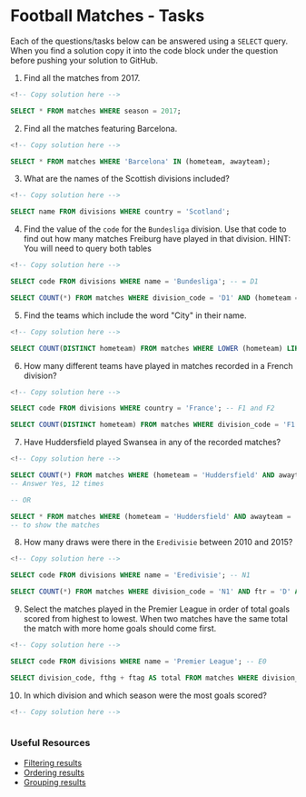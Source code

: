 # Football Matches - Tasks

Each of the questions/tasks below can be answered using a `SELECT` query. When you find a solution copy it into the code block under the question before pushing your solution to GitHub.

1) Find all the matches from 2017.

```sql
<!-- Copy solution here -->

SELECT * FROM matches WHERE season = 2017;


```

2) Find all the matches featuring Barcelona.

```sql
<!-- Copy solution here -->

SELECT * FROM matches WHERE 'Barcelona' IN (hometeam, awayteam);

```

3) What are the names of the Scottish divisions included?

```sql
<!-- Copy solution here -->

SELECT name FROM divisions WHERE country = 'Scotland';


```

4) Find the value of the `code` for the `Bundesliga` division. Use that code to find out how many matches Freiburg have played in that division. HINT: You will need to query both tables

```sql
<!-- Copy solution here -->

SELECT code FROM divisions WHERE name = 'Bundesliga'; -- = D1

SELECT COUNT(*) FROM matches WHERE division_code = 'D1' AND (hometeam = 'Frieburg' OR awayteam = 'Freiburg'); -- 187


```

5) Find the teams which include the word "City" in their name. 

```sql
<!-- Copy solution here -->

SELECT COUNT(DISTINCT hometeam) FROM matches WHERE LOWER (hometeam) LIKE LOWER ('%City%');

```

6) How many different teams have played in matches recorded in a French division?

```sql
<!-- Copy solution here -->

SELECT code FROM divisions WHERE country = 'France'; -- F1 and F2

SELECT COUNT(DISTINCT hometeam) FROM matches WHERE division_code = 'F1' OR division_code = 'F2'; -- 61

```

7) Have Huddersfield played Swansea in any of the recorded matches?

```sql
<!-- Copy solution here -->

SELECT COUNT(*) FROM matches WHERE (hometeam = 'Huddersfield' AND awayteam = 'Swansea') OR (hometeam = 'Swansea' AND awayteam = 'Huddersfield'); 
-- Answer Yes, 12 times

-- OR 

SELECT * FROM matches WHERE (hometeam = 'Huddersfield' AND awayteam = 'Swansea') OR (hometeam = 'Swansea' AND awayteam = 'Huddersfield');
-- to show the matches 

```

8) How many draws were there in the `Eredivisie` between 2010 and 2015?

```sql
<!-- Copy solution here -->

SELECT code FROM divisions WHERE name = 'Eredivisie'; -- N1

SELECT COUNT(*) FROM matches WHERE division_code = 'N1' AND ftr = 'D' AND season BETWEEN 2010 AND 2015;

```

9) Select the matches played in the Premier League in order of total goals scored from highest to lowest. When two matches have the same total the match with more home goals should come first.

```sql
<!-- Copy solution here -->

SELECT code FROM divisions WHERE name = 'Premier League'; -- E0

SELECT division_code, fthg + ftag AS total FROM matches WHERE division_code = 'E0' ORDER BY total DESC;

```

10) In which division and which season were the most goals scored?

```sql
<!-- Copy solution here -->



```

### Useful Resources

- [Filtering results](https://www.w3schools.com/sql/sql_where.asp)
- [Ordering results](https://www.w3schools.com/sql/sql_orderby.asp)
- [Grouping results](https://www.w3schools.com/sql/sql_groupby.asp)